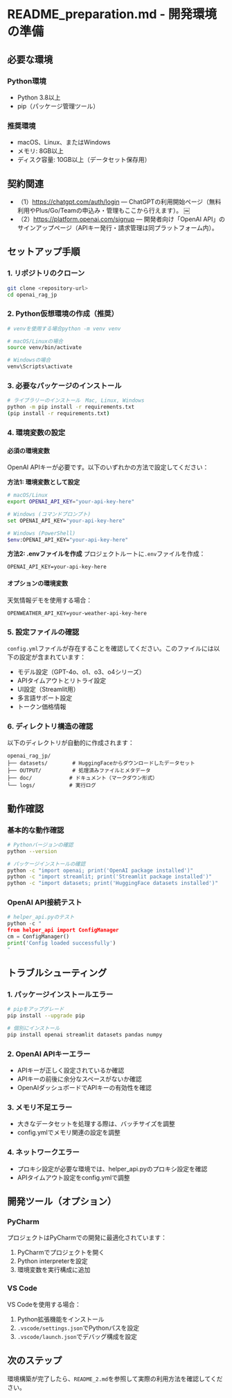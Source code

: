 # README_preparation.md - 開発環境の準備

## 必要な環境

### Python環境

- Python 3.8以上
- pip（パッケージ管理ツール）

### 推奨環境

- macOS、Linux、またはWindows
- メモリ: 8GB以上
- ディスク容量: 10GB以上（データセット保存用）

## 契約関連
- （1）https://chatgpt.com/auth/login — ChatGPTの利用開始ページ（無料利用やPlus/Go/Teamの申込み・管理もここから行えます）。  ￼
- （2）https://platform.openai.com/signup — 開発者向け「OpenAI API」のサインアップページ（APIキー発行・請求管理は同プラットフォーム内）。

## セットアップ手順

### 1. リポジトリのクローン

```bash
git clone <repository-url>
cd openai_rag_jp
```

### 2. Python仮想環境の作成（推奨）

```bash
# venvを使用する場合python -m venv venv

# macOS/Linuxの場合
source venv/bin/activate

# Windowsの場合
venv\Scripts\activate
```

### 3. 必要なパッケージのインストール

```bash
# ライブラリーのインストール　Mac, Linux, Windows
python -m pip install -r requirements.txt
(pip install -r requirements.txt)
```

### 4. 環境変数の設定

#### 必須の環境変数

OpenAI APIキーが必要です。以下のいずれかの方法で設定してください：

**方法1: 環境変数として設定**

```bash
# macOS/Linux
export OPENAI_API_KEY="your-api-key-here"

# Windows (コマンドプロンプト)
set OPENAI_API_KEY="your-api-key-here"

# Windows (PowerShell)
$env:OPENAI_API_KEY="your-api-key-here"
```

**方法2: .envファイルを作成**
プロジェクトルートに`.env`ファイルを作成：

```
OPENAI_API_KEY=your-api-key-here
```

#### オプションの環境変数

天気情報デモを使用する場合：

```
OPENWEATHER_API_KEY=your-weather-api-key-here
```

### 5. 設定ファイルの確認

`config.yml`ファイルが存在することを確認してください。このファイルには以下の設定が含まれています：

- モデル設定（GPT-4o、o1、o3、o4シリーズ）
- APIタイムアウトとリトライ設定
- UI設定（Streamlit用）
- 多言語サポート設定
- トークン価格情報

### 6. ディレクトリ構造の確認

以下のディレクトリが自動的に作成されます：

```
openai_rag_jp/
├── datasets/        # HuggingFaceからダウンロードしたデータセット
├── OUTPUT/          # 処理済みファイルとメタデータ
├── doc/            # ドキュメント（マークダウン形式）
└── logs/           # 実行ログ
```

## 動作確認

### 基本的な動作確認

```bash
# Pythonバージョンの確認
python --version

# パッケージインストールの確認
python -c "import openai; print('OpenAI package installed')"
python -c "import streamlit; print('Streamlit package installed')"
python -c "import datasets; print('HuggingFace datasets installed')"
```

### OpenAI API接続テスト

```python
# helper_api.pyのテスト
python -c "
from helper_api import ConfigManager
cm = ConfigManager()
print('Config loaded successfully')
"
```

## トラブルシューティング

### 1. パッケージインストールエラー

```bash
# pipをアップグレード
pip install --upgrade pip

# 個別にインストール
pip install openai streamlit datasets pandas numpy
```

### 2. OpenAI APIキーエラー

- APIキーが正しく設定されているか確認
- APIキーの前後に余分なスペースがないか確認
- OpenAIダッシュボードでAPIキーの有効性を確認

### 3. メモリ不足エラー

- 大きなデータセットを処理する際は、バッチサイズを調整
- config.ymlでメモリ関連の設定を調整

### 4. ネットワークエラー

- プロキシ設定が必要な環境では、helper_api.pyのプロキシ設定を確認
- APIタイムアウト設定をconfig.ymlで調整

## 開発ツール（オプション）

### PyCharm

プロジェクトはPyCharmでの開発に最適化されています：

1. PyCharmでプロジェクトを開く
2. Python interpreterを設定
3. 環境変数を実行構成に追加

### VS Code

VS Codeを使用する場合：

1. Python拡張機能をインストール
2. `.vscode/settings.json`でPythonパスを設定
3. `.vscode/launch.json`でデバッグ構成を設定

## 次のステップ

環境構築が完了したら、`README_2.md`を参照して実際の利用方法を確認してください。
